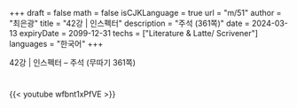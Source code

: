 +++
draft = false
math = false
isCJKLanguage = true
url = "m/51"
author = "최은광"
title = "42강 | 인스펙터"
description = "주석 (361쪽)"
date = 2024-03-13
expiryDate = 2099-12-31
techs = ["Literature & Latte/ Scrivener"]
languages = "한국어"
+++

42강 | 인스펙터 – 주석 (무따기 361쪽)

<!--more--> 

#

{{< youtube wfbnt1xPfVE >}}

#